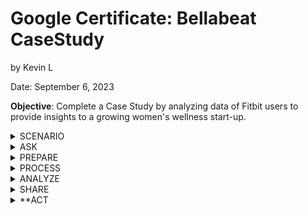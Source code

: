 # Google Certificate: Bellabeat CaseStudy
by Kevin L

Date: September 6, 2023

  **Objective**:
  Complete a Case Study by analyzing data of Fitbit users to provide insights to a growing women's wellness start-up.


<details>
<summary> SCENARIO </summary>

Role-play as a junior data analyst working on the marketing analyst team at Bellabeat, a high-tech manufacturer of
health-focused products for women. Bellabeat is a successful small company, but they have the potential to become a larger
player in the global smart device market. You have been asked to focus on one of Bellabeat’s products and analyze smart device data to gain insight into how consumers are using their smart
devices. The insights you discover will then help guide marketing strategy for the company. You will present your analysis to
the Bellabeat executive team along with your high-level recommendations for Bellabeat’s marketing strategy.

Stakeholders: 
Urška Sršen: Bellabeat’s cofounder and Chief Creative Officer
Sando Mur: Mathematician and Bellabeat’s cofounder; key member of the Bellabeat executive team
Bellabeat marketing analytics team: A team of data analysts responsible for collecting, analyzing, and
reporting data that helps guide Bellabeat’s marketing strategy. You joined this team six months ago and have been
busy learning about Bellabeat’’s mission and business goals — as well as how you, as a junior data analyst, can
help Bellabeat achieve them 
</details>

 <details>
<summary> ASK </summary>

1. What are some trends in smart device usage?
2. How could these trends apply to Bellabeat customers?
3. How could these trends help influence Bellabeat marketing strategy?

 ## Guiding questions
● What is the problem you are trying to solve?

● How can your insights drive business decisions?

## Key tasks
1. Identify the business task
2. Consider key stakeholder

   
</details>

 <details>

<summary> PREPARE </summary>

   Download data source from Kaggle: [FitBit Fitness Tracker Data](https://www.kaggle.com/datasets/arashnic/fitbit)


   ## Key tasks
  1. Download data and store it appropriately.
  2. Identify how it’s organized.
  3. Sort and filter the data.
  4. Determine the credibility of the data.

**Findings:**
Data is downloaded into my PC and uploaded to my [BigQuery Workspace](https://console.cloud.google.com/bigquery?pli=1&project=coral-burner-397615&supportedpurview=project&ws=!1m9!1m4!1m3!1scoral-burner-397615!2sbquxjob_7a74ac93_18a4c56c33b!3sUS!1m3!3m2!1scoral-burner-397615!2sWellness), as well as my personal GoogleDrive

Data is organized in a combination of long and wide data. There are 18 separate .csv files, each containing multiple data points all connected by the primary key: "Id". The "Id" is the user's Id number, and the database contains information on their activity per day, heart-rate, calories burned, BMI, steps, etc.
After sorting and filtering the data, I found out that there are actually 33 distinct users, whereas the database description mentions only 30 users. 

SQL code below to find number of distinct users:

SELECT DISTINCT Id  
FROM `coral-burner-397615.Wellness.Activity` 

Regarding credibility, the data seems to be credible based on author and ethics of how the data was obtained. There are a few concerns worth noting for the ourposes of this case study:
First, 33 users is a very small smaple size and is highly susceptible to bias and outliers skewing the analysis. Idealy, the sample size is close to 75-100 as there are millions of Fitbit users and 33 is a very small percentage of the population.

Secondly, this case-study is designed for a company with a **women-centric** business model. However, the Fitbit Database is not clear as to the gender distribution of it's users. In other words, it would be important to know of the users of the database are mostly women are men. The database might not be too helpful if most of the users were male as women and men have different metabolism that affect weight, calories burned, etc.


 </details>

 <details>

<summary> PROCESS </summary>

Key tasks
1. Check the data for errors.
2. Choose your tools.
3. Transform the data so you can work with it effectively.
4. Document the cleaning process

**Findings:**
This case study was my first time using SQL to analyze and process data. When importing .csvc files from my PC onto BigQuery, I noticed an error that kept appearing:

### Failed to create table: Error while reading data, error message: Could not parse '4/12/2016 2:47:30 AM' as TIMESTAMP for field date (position 1) starting at location 21 with message 'Invalid time zone: AM' 

I assumed this error was due to "AM/PM" as a string causing issues with the time/date format.
I fixed this issue by removing the AM/PM from this column, using the "Find/Replace" tool in Excel. 
After transforming the dta in Excel, I imported it again into my SQL database and re-named it to avoid confusion with the original.
BigQuery Database again for refernece [here](https://console.cloud.google.com/bigquery?pli=1&project=coral-burner-397615&supportedpurview=project&ws=!1m10!1m4!1m3!1scoral-burner-397615!2sbquxjob_7a74ac93_18a4c56c33b!3sUS!1m4!4m3!1scoral-burner-397615!2sWellness!3sCalories)

I used BigQuery to analyze and manipulate the data with SQL, Tableau to create my visualizations, and Github to document my progress and add important notes for future use.
I also used GoogleSheets to help filter data for smaller .csv files, as I found that easier than using SQL.

</details>

 <details>

<summary> ANALYZE </summary>

Key tasks
1. Aggregate your data so it’s useful and accessible.
2. Organize and format your data.
3. Perform calculations.
4. Identify trends and relationships.

**Findings:**
The first thing I wanted to examine was any trends regarding weight. 
Preview of Weight table below:

| Id	| Date | WeightPounds |
| -------------  | -------------  | -------------  |
| 1503960366 |	5/2/2016	| 115.9631465 |
| 1503960366 |	5/3/2016	| 115.9631465 |
| 1927972279 |	4/13/2016	| 294.31712 |
| 2873212765 |	4/21/2016	| 125.0021043 |
| 2873212765 |	5/12/2016	| 126.3248746 |
| 4319703577 |	4/17/2016	| 159.6146812 |
| 4319703577 |	5/4/2016	| 159.3942223 |
| 4558609924 |	4/18/2016	| 153.66219 |
| 4558609924 |	4/25/2016	| 154.984977 |

I noticed that there were only 8 unique users that tracked weight. SQL code below:

SELECT COUNT (DISTINCT Id) as UniqueId
 FROM `coral-burner-397615.Wellness.RealWeight`

This stood out as being a very low sample size to me, but I was still interested so I created a line chart for it to track weight over time. See "SHARE" Tab for visualization.

Next I wanted to track meaningful activity minutes, which I perceived as VeryActiveMinutes + FairlyActiveMinutes. In the 'Activty' speadsheet, I created a formula in SQL to combine these minutes to get the sum of active minutes.
SQL code below:

SELECT Id, ActivityDate, (VeryActiveMinutes + FairlyActiveMinutes ) as ActiveMinutes 
FROM `coral-burner-397615.Wellness.Activity` 

Preview of updated table below:

| Id	| Date | ActiveMinutes |
| -------------  | -------------  | -------------  |
| 8053475328 |	4/12/2016 |	124 |
| 8053475328	| 4/13/2016 |	107 |
| 8053475328	| 4/14/2016 |	124 |
| 8053475328	| 4/15/2016 |	140 |
| 8053475328	| 4/17/2016 |	132 |

Now that I had a summary of how active users were, it was time to examine users who had no activity.

SQL code below:

SELECT Id, COUNTIF(FairlyActiveMinutes + VeryActiveMinutes = 0) as NoActivityDays
FROM `coral-burner-397615.Wellness.Intensity` 
GROUP BY Id

The above code takes the sum of Fairly Active and Very Active Minutes columns, and returns a TRUE value if the sum is zero. Then it groups each instance by user ID. Preview of table result below:

| Id	| NoActivityDays |
| -------------  | -------------  |
| 4020332650	| 23 |
| 8877689391	| 1 |
| 6962181067	| 6 |
| 1644430081	| 9 |
| 2022484408	| 2 |
| 2347167796	| 4 |
| 3977333714	| 1|


Next, I wanted to analyze calories burned. Here, it is hard to determine how the calories burned by exercise is measured, since the human body naturally burns calories in a resting state. In this context, it is also important to remeber that men and woment burn calories differently:

Per the [Cleveland Clinic](https://health.clevelandclinic.org/calories-burned-in-a-day/), women burn around 1,500 calroies a day, whereas men burn around 2,000, without factoring any calories burned through exercise. As I mentioned before, it would be helpful to know which users were men and woment to create a more accurate metric.
As an assumption, I set 1,500 calories as the standard, so any day where a user burned less than 1,500 calories would be flagged. SQL code below:


SELECT Id, COUNTIF(Calories < 1500) as LowCalories
FROM `coral-burner-397615.Wellness.Calories_Sub_1500`
GROUP BY Id
ORDER BY LowCalorIes DESC

This SQL code counts how often a user burned less than 1,500 calories on any guven day, and then sorted it in Descendingf order.

Preview of results:

| Id | LowCalories |
| -------------  | -------------  |
| 1624580081	| 23 |
| 2026352035	| 14 |
| 1844505072	| 14 |
| 3977333714	| 9 |
| 2320127002	| 6 |
| 6117666160	| 6 |
| 5553957443	| 4 |


It might seem obvious, but my analysis shows that the 33 fitbit users were, overall, fairly active. Most users logged data in their Fitbit fairly regularly. The majority of users logged days which I categorized as active; there seems to be a correlation between people who purchase Fitbits and their desire to start or mantain a healthy lifestyle.

 </details>

  <details>

<summary> SHARE </summary>


## Guiding questions
● Were you able to answer the business questions?
● What story does your data tell?
● How do your findings relate to your original question?
● Who is your audience? What is the best way to communicate with them?
● Can data visualization help you share your findings?
● Is your presentation accessible to your audience?
## Key tasks
1. Determine the best way to share your findings.
2. Create effective data visualizations.
3. Present your findings.
4. Ensure your work is accessible.


## FINDINGS

My findings tell a story of users who care about tracking their wellness, but also a signifigant number of users with a lack of tracking activity. The majority of users seem to maintain healthy habits, but perhaps there are users who find it dufficult to track data.

For example, the below table is a visualization of usres who are tracking their weight over the one month time period. The first important observation is that only a minority of the 33 registered users chose to track their weight. In addition, only a handful of these users engaged in regular weight tracking; a few users only logged their weight once or twice.

![WEIGHT](12.PNG)


The next visualization depicts the number of active days each user logged. "Active" is defined by having done at least 60 minutes of moderate to vigorous activty at least twice a week, as recommended by the [WHO](https://www.who.int/news-room/fact-sheets/detail/physical-activity).
Here, we see a slight majority towards people who were living an active lifestyle. This supports my hypothesis that people who are using Fitbit generally have a desire or purpose to maintain an active lifestyle.

![ACTIVITY](1.PNG)

Lastly, I wanted to also track data regarding sleep. Sleep is a fundamental aspect of a healthy lifestyle. The [MAYO Clinic](https://www.mayoclinic.org/healthy-lifestyle/adult-health/expert-answers/how-many-hours-of-sleep-are-enough/faq-20057898) suggests at adults should engage in at least 7 hours of deep sleep to prevent serious issues such as stress, weight gain, depression, and heart disease. Adults should get no more than 2,900 minutes of sleep a week (7 hours a day). We see another case where not all users 33 users are logging their sleep schedules.

![SLEEP](2.PNG)


 </details>

 
 <details>

<summary> **ACT </summary>
 </details>





